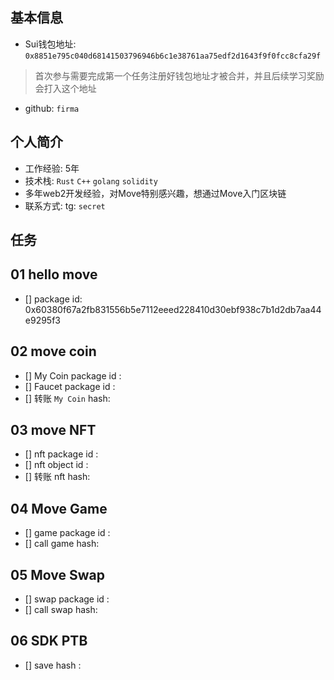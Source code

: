 ## 基本信息
- Sui钱包地址: `0x8851e795c040d68141503796946b6c1e38761aa75edf2d1643f9f0fcc8cfa29f`
> 首次参与需要完成第一个任务注册好钱包地址才被合并，并且后续学习奖励会打入这个地址
- github: `firma`

## 个人简介
- 工作经验: 5年
- 技术栈: `Rust` `C++` `golang` `solidity`
- 多年web2开发经验，对Move特别感兴趣，想通过Move入门区块链
- 联系方式: tg: `secret` 

## 任务

##   01 hello move  
- [] package id: 0x60380f67a2fb831556b5e7112eeed228410d30ebf938c7b1d2db7aa44e9295f3

##   02 move coin
- [] My Coin package id :  
- [] Faucet package id :  
- [] 转账 `My Coin` hash: 

##   03 move NFT
- [] nft package id :
- [] nft object id : 
- [] 转账 nft  hash:

##   04 Move Game
- [] game package id :
- [] call game hash:

##   05 Move Swap
- [] swap package id :
- [] call swap hash:

##   06 SDK PTB
- [] save hash :
